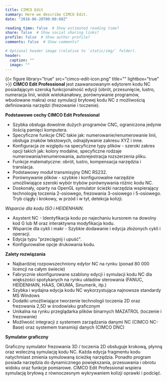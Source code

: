 ```yaml
---
title: CIMCO Edit
summary: Here we describe CIMCO Edit.
date: "2018-06-28T00:00:00Z"

reading_time: false  # Show estimated reading time?
share: false  # Show social sharing links?
profile: false  # Show author profile?
comments: false  # Show comments?

# Optional header image (relative to `static/img/` folder).
header:
  caption: ""
  image: ""
---
```

{{< figure library="true" src="cimco-edit-icon.png" title="" lightbox="true" >}}
**CIMCO Edit Professional** jest zaawansowanym edytorem kodu NC posiadającym szeroką funkcjonalność edycji (obrót, przesunięcie, lustro, numeracja linii, widok wielokanałowy, porównywanie programów, wbudowane makra) oraz symulacji bryłowej kodu NC z możliwością definiowania narzędzi (frezowanie i toczenie).

**Podstawowe cechy CIMCO Edit Professional**
* Szybka obsługa dowolnie dużych programów CNC, ograniczona jedynie ilością pamięci komputera.
* Specyficzne funkcje CNC takie jak: numerowanie/renumerowanie linii, obsługa znaków tekstowych, odnajdywanie zakresu XYZ i inne.
* Konfiguracja ze względu na specyficzne typy plików - szeroki zakres opcji takich jak: kolory modalne, specyficzne rodzaje numerowania/renumerowania, autorejestracja rozszerzenia pliku.
* Funkcje matematyczne: obrót, lustro, kompensacja narzędzia i translacja.
* Podstawowy moduł transmisyjny DNC RS232.
* Porównywanie plików - szybkie i konfigurowalne narzędzie umożliwiające szeroki wybór trybów porównywania różnic kodu NC.
* Doskonały, oparty na OpenGL symulator ścieżki narzędzia wspierający technologię toczenia 2-osiowego, frezowania 3-osiowego i 5-osiowego. Tryb ciągły i krokowy, w przód i w tył, detekcja kolizji.

_Wsparcie dla kodu ISO i HEIDENHAIN._
* Asystent NC - Identyfikacja kodu po najechaniu kursorem na dowolny kod G lub M oraz interaktywna modyfikacja kodu.
* Wsparcie dla cykli i makr - Szybkie dodawanie i edycja złożonych cykli i operacji.
* Edycja typu "przeciągnij i upuść".
* Konfigurowalne opcje drukowania kodu.

**Zalety rozwiązania**

* Najbardziej rozpowszechniony edytor NC na rynku (ponad 80 000 licencji na całym świecie)
* Fabrycznie skonfigurowane szablony edycji i symulacji kodu NC dla większości spotykanych na rynku układów sterowania (FANUC, HEIDENHAIN, HAAS, OKUMA, Sinumerik, itp.)
* Szybka i wydajna edycja kodu NC wykorzystująca najnowsze standardy MS Windows
* Dodatki umożliwiające tworzenie technologii toczenia 2D oraz frezowania 2,5D w środowisku graficznym
* Unikalna na rynku przeglądarka plików binarnych MAZATROL (toczenie i frezowanie)
* Możliwość integracji z systemem zarządzania danymi NC (CIMCO NC-Base) oraz systemem transmisji danych (CIMCO DNC)

**Symulator graficzny**

Graficzny symulator frezowania 3D / toczenia 2D obsługuje krokową, płynną oraz wsteczną symulację kodu NC. Każda edycja fragmentu kodu natychmiast zmienia symulowaną ścieżkę narzędzia. Ponadto program posiada narzędzia do dynamicznego powiększania, przesuwania i obrotu widoku oraz funkcje pomiarowe. CIMCO Edit Professional wspiera symulację bryłową z równoczesnym wykrywaniem kolizji oprawki i podcięć.
